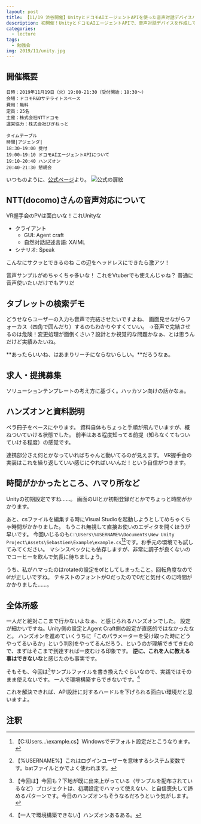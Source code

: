 ```yaml
---
layout: post
title: 【11/19 渋谷開催】UnityとドコモAIエージェントAPIを使った音声対話デバイスハンズオン
description: 初開催！UnityとドコモAIエージェントAPIで、音声対話デバイスを作成してみよう！
categories:
  - lecture
tags:
  - 勉強会
img: 2019/11/unity.jpg
---
```


## 開催概要

```
日時：2019年11月19日（火）19:00-21:30（受付開始：18:30～）
会場：ドコモR&Dサテライトスペース
費用：無料
定員：25名
主催：株式会社NTTドコモ
運営協力：株式会社びぎねっと

タイムテーブル
時間|アジェンダ|
18:30-19:00 受付
19:00-19:10 ドコモAIエージェントAPIについて
19:10-20:40 ハンズオン
20:40-21:30 懇親会
```

いつものように、[公式ページ](https://sebastien.connpass.com/event/153339/)より。
![公式の扉絵]({{site.baseurl}}/{{site.data.path.img}}/2019/11/event_153339.jpg)

## NTT(docomo)さんの音声対応について

VR握手会のPVは面白いな！これUnityな
- クライアント
  - GUI: Agent craft
  - 自然対話記述言語: XAIML
- シナリオ: Speak

こんなにサクッとできるのね
この辺をヘッドレスにできたら激アツ！

音声サンプルがめちゃくちゃ多いな！
これをVtuberでも使えんじゃね？
普通に音声使いたいだけでもアリだ

## タブレットの検索デモ
どうせならユーザーの入力も音声で完結させたいですよね、
画面見せながらフォーカス（四角で囲んだり）するのもわかりやすくていい。
→音声で完結させるのは危険！変更処理が面倒くさい？設計とか視覚的な問題かなぁ、とは思うんだけど実績みたいね。

**あったらいいね、はあまりリーチにならないらしい。**だろうなぁ。

## 求人・提携募集
ソリューションテンプレートの考え方に基づく。ハッカソン向けの話かなぁ。

## ハンズオンと資料説明
ペラ冊子をベースにやります。
資料自体もちょっと手順が飛んでいますが、概ねついていける状態でした。
前半はある程度知ってる前提（知らなくてもついていける程度）の感覚です。

連携部分さえ何とかなっていればちゃんと動いてるのが見えます。
VR握手会の実装はこれを繰り返していい感じにやればいいんだ！という自信がつきます。

## 時間がかかったところ、ハマり所など
Unityの初期設定ですね……。
画面のUIとか初期登録だとかでちょっと時間がかかります。

あと、csファイルを編集する時にVisual Studioを起動しようとしてめちゃくちゃ時間がかかりました。
もうこれ無視して直接お使いのエディタを開くほうが早いです。
今回いじるのも`C:\Users\%USERNAME%\Documents\New Unity Project\Assets\Sebastien\Example\example.cs`[^1][^2]です。お手元の環境でも試してみてください。
マシンスペックにも依存しますが、非常に調子が良くないのでコーヒーを飲んで気長に待ちましょう。

うち、私がハマったのはrotateの設定を`O`fとしてしまったこと。回転角度なので`0`fが正しいですね。
テキストのフォントがOだったので0だと気付くのに時間がかかりました……。

## 全体所感
一人だと絶対ここまで行かないよなぁ、と感じられるハンズオンでした。
設定が細かいですね。Unity側の設定とAgent Craft側の設定が直感的ではなかったなと。
ハンズオンを進めていくうちに「このパラメーターを受け取った時にどうやってるいるか」という判別をやってるんだろう、というのが理解できてきたので、まずはそこまで到達すれば一皮むける印象です。
**逆に、これを人に教える事はできないな**と感じたのも事実です。

そもそも、今回は[^3]サンプルファイルを書き換えたぐらいなので、実践ではそのまま使えないです。
一人で環境構築すらできないです。[^4]

これを解決できれば、API設計に対するハードルを下げられる面白い環境だと思いますよ。


## 注釈
[^1]: 【C:\Users\...\example.cs】Windowsでデフォルト設定だとこうなります。
[^2]: 【%USERNAME%】これはログインユーザーを意味するシステム変数です。batファイルとかでよく使われます。
[^3]: 【今回は】今回も？下地が既に出来上がっている（サンプルを配布されているなど）プロジェクトは、初期設定でハマって使えない、と自信喪失して諦めるパターンです。今日のハンズオンもそうなるだろうという気がします。
[^4]: 【一人で環境構築できない】ハンズオンあるある。
